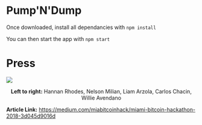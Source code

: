 # Pump'N'Dump
Once downloaded, install all dependancies with
```npm install```

You can then start the app with
```npm start```

# Press
<img src='https://cdn-images-1.medium.com/max/1600/1*1UxZkfujGtz26T9nyIauGg.jpeg' />
<p align='center'><b>Left to right:</b> Hannan Rhodes, Nelson Milian, Liam Arzola, Carlos Chacin, Willie Avendano</p>

<b>Article Link:</b> https://medium.com/miabitcoinhack/miami-bitcoin-hackathon-2018-3d045d9016d
